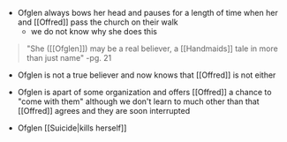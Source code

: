 - Ofglen always bows her head and pauses for a length of time when her and [[Offred]] pass the church on their walk
	- we do not know why she does this

>"She ([[Ofglen]]) may be a real believer, a [[Handmaids]] tale in more than just name" 
> -pg. 21

- Ofglen  is not a true believer and now knows that [[Offred]] is not either
- Ofglen is apart of some organization and offers [[Offred]] a chance to "come with them" although we don't learn to much other than that [[Offred]] agrees and they are soon interrupted

- Ofglen [[Suicide|kills herself]]